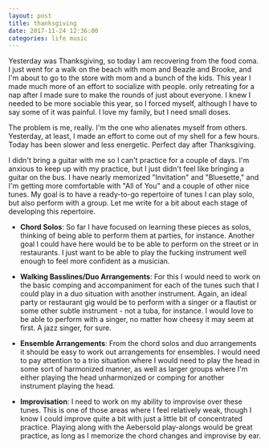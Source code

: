 ```yaml
---
layout: post
title: thanksgiving
date: 2017-11-24 12:36:00
categories: life music
---
```

Yesterday was Thanksgiving, so today I am recovering from the food coma. I just went for a walk on the beach with mom and Beazle and Brooke, and I'm about to go to the store with mom and a bunch of the kids. This year I made much more of an effort to socialize with people. only retreating for a nap after I made sure to make the rounds of just about everyone. I knew I needed to be more sociable this year, so I forced myself, although I have to say some of it was painful. I love my family, but I need small doses.

The problem is me, really. I'm the one who alienates myself from others. Yesterday, at least, I made an effort to come out of my shell for a few hours. Today has been slower and less energetic. Perfect day after Thanksgiving.

I didn't bring a guitar with me so I can't practice for a couple of days. I'm anxious to keep up with my practice, but I just didn't feel like bringing a guitar on the bus. I have nearly memorized "Invitation" and "Bluesette," and I'm getting more comfortable with "All of You" and a couple of other nice tunes. My goal is to have a ready-to-go repertoire of tunes I can play solo, but also perform with a group. Let me write for a bit about each stage of developing this repertoire.

* **Chord Solos**: So far I have focused on learning these pieces as solos, thinking of being able to perform them at parties, for instance. Another goal I could have here would be to be able to perform on the street or in restaurants. I just want to be able to play the fucking instrument well enough to feel more confident as a musician.

* **Walking Basslines/Duo Arrangements**: For this I would need to work on the basic comping and accompaniment for each of the tunes such that I could play in a duo situation with another instrument. Again, an ideal party or restaurant gig would be to perform with a singer or a flautist or some other subtle instrument - not a tuba, for instance. I would love to be able to perform with a singer, no matter how cheesy it may seem at first. A jazz singer, for sure.

* **Ensemble Arrangements**: From the chord solos and duo arrangements it should be easy to work out arrangements for ensembles. I would need to pay attention to a trio situation where I would need to play the head in some sort of harmonized manner, as well as larger groups where I'm either playing the head unharmonized or comping for another instrument playing the head.

* **Improvisation**: I need to work on my ability to improvise over these tunes. This is one of those areas where I feel relatively weak, though I know I could improve quite a bit with just a little bit of concentrated practice. Playing along with the Aebersold play-alongs would be great practice, as long as I memorize the chord changes and improvise by ear.
